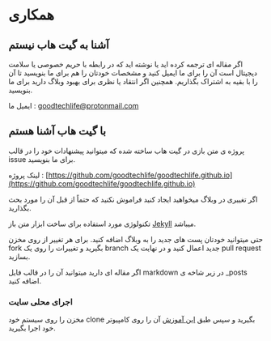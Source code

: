# همکاری

## آشنا به گیت هاب نیستم

اگر مقاله ای ترجمه کرده اید یا نوشته اید که در رابطه با حریم خصوصی یا سلامت دیجیتال است آن را برای ما ایمیل کنید و مشخصات خودتان را هم برای ما بنویسید تا آن را با بقیه به اشتراک بگذاریم.
همچنین اگر انتقاد یا نظری برای بهبود وبلاگ دارید برای ما بنویسید.

ایمیل ما : [goodtechlife@protonmail.com](mailto:goodtechlife@protonmail.com)

## با گیت هاب آشنا هستم

پروژه ی متن بازی در گیت هاب ساخته شده که میتوانید پیشنهادات خود را در قالب issue برای ما بنویسید.

لینک پروژه :‌ [https://github.com/goodtechlife/goodtechlife.github.io](https://github.com/goodtechlife/goodtechlife.github.io)

اگر تغییری در وبلاگ میخواهید ایجاد کنید فراموش نکنید که حتماً از قبل آن را مورد بحث بگذارید.

تکنولوژی مورد استفاده برای ساخت ابزار متن باز [Jekyll](https://jekyllrb.com/) میباشد.

حتی میتوانید خودتان پست های جدید را به وبلاگ اضافه کنید.
برای هر تغییر از روی مخزن fork بگیرید و تغییرات را روی یک branch جدید اعمال کنید و در نهایت یک pull request بسازید.

اگر مقاله ای دارید میتوانید آن را در قالب فایل markdown در زیر شاخه ی _posts اضافه کنید.

### اجرای محلی سایت

مخزن را روی سیستم خود clone بگیرید و سپس طبق [این آموزش](https://github.com/thiagorossener/jekflix-template/wiki/setup) آن را روی کامپیوتر خود اجرا بگیرید.

